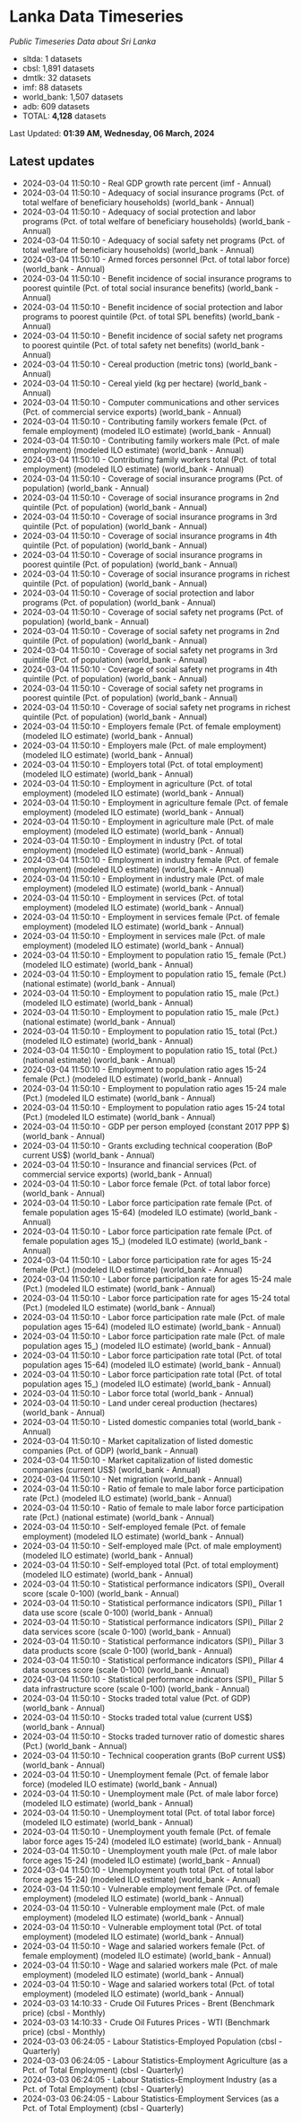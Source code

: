 # Lanka Data Timeseries
*Public Timeseries Data about Sri Lanka*

* sltda: 1 datasets
* cbsl: 1,891 datasets
* dmtlk: 32 datasets
* imf: 88 datasets
* world_bank: 1,507 datasets
* adb: 609 datasets
* TOTAL: **4,128** datasets

Last Updated: **01:39 AM, Wednesday, 06 March, 2024**

## Latest updates

* 2024-03-04 11:50:10 - Real GDP growth rate percent (imf - Annual)
* 2024-03-04 11:50:10 - Adequacy of social insurance programs (Pct. of total welfare of beneficiary households) (world_bank - Annual)
* 2024-03-04 11:50:10 - Adequacy of social protection and labor programs (Pct. of total welfare of beneficiary households) (world_bank - Annual)
* 2024-03-04 11:50:10 - Adequacy of social safety net programs (Pct. of total welfare of beneficiary households) (world_bank - Annual)
* 2024-03-04 11:50:10 - Armed forces personnel (Pct. of total labor force) (world_bank - Annual)
* 2024-03-04 11:50:10 - Benefit incidence of social insurance programs to poorest quintile (Pct. of total social insurance benefits) (world_bank - Annual)
* 2024-03-04 11:50:10 - Benefit incidence of social protection and labor programs to poorest quintile (Pct. of total SPL benefits) (world_bank - Annual)
* 2024-03-04 11:50:10 - Benefit incidence of social safety net programs to poorest quintile (Pct. of total safety net benefits) (world_bank - Annual)
* 2024-03-04 11:50:10 - Cereal production (metric tons) (world_bank - Annual)
* 2024-03-04 11:50:10 - Cereal yield (kg per hectare) (world_bank - Annual)
* 2024-03-04 11:50:10 - Computer communications and other services (Pct. of commercial service exports) (world_bank - Annual)
* 2024-03-04 11:50:10 - Contributing family workers female (Pct. of female employment) (modeled ILO estimate) (world_bank - Annual)
* 2024-03-04 11:50:10 - Contributing family workers male (Pct. of male employment) (modeled ILO estimate) (world_bank - Annual)
* 2024-03-04 11:50:10 - Contributing family workers total (Pct. of total employment) (modeled ILO estimate) (world_bank - Annual)
* 2024-03-04 11:50:10 - Coverage of social insurance programs (Pct. of population) (world_bank - Annual)
* 2024-03-04 11:50:10 - Coverage of social insurance programs in 2nd quintile (Pct. of population) (world_bank - Annual)
* 2024-03-04 11:50:10 - Coverage of social insurance programs in 3rd quintile (Pct. of population) (world_bank - Annual)
* 2024-03-04 11:50:10 - Coverage of social insurance programs in 4th quintile (Pct. of population) (world_bank - Annual)
* 2024-03-04 11:50:10 - Coverage of social insurance programs in poorest quintile (Pct. of population) (world_bank - Annual)
* 2024-03-04 11:50:10 - Coverage of social insurance programs in richest quintile (Pct. of population) (world_bank - Annual)
* 2024-03-04 11:50:10 - Coverage of social protection and labor programs (Pct. of population) (world_bank - Annual)
* 2024-03-04 11:50:10 - Coverage of social safety net programs (Pct. of population) (world_bank - Annual)
* 2024-03-04 11:50:10 - Coverage of social safety net programs in 2nd quintile (Pct. of population) (world_bank - Annual)
* 2024-03-04 11:50:10 - Coverage of social safety net programs in 3rd quintile (Pct. of population) (world_bank - Annual)
* 2024-03-04 11:50:10 - Coverage of social safety net programs in 4th quintile (Pct. of population) (world_bank - Annual)
* 2024-03-04 11:50:10 - Coverage of social safety net programs in poorest quintile (Pct. of population) (world_bank - Annual)
* 2024-03-04 11:50:10 - Coverage of social safety net programs in richest quintile (Pct. of population) (world_bank - Annual)
* 2024-03-04 11:50:10 - Employers female (Pct. of female employment) (modeled ILO estimate) (world_bank - Annual)
* 2024-03-04 11:50:10 - Employers male (Pct. of male employment) (modeled ILO estimate) (world_bank - Annual)
* 2024-03-04 11:50:10 - Employers total (Pct. of total employment) (modeled ILO estimate) (world_bank - Annual)
* 2024-03-04 11:50:10 - Employment in agriculture (Pct. of total employment) (modeled ILO estimate) (world_bank - Annual)
* 2024-03-04 11:50:10 - Employment in agriculture female (Pct. of female employment) (modeled ILO estimate) (world_bank - Annual)
* 2024-03-04 11:50:10 - Employment in agriculture male (Pct. of male employment) (modeled ILO estimate) (world_bank - Annual)
* 2024-03-04 11:50:10 - Employment in industry (Pct. of total employment) (modeled ILO estimate) (world_bank - Annual)
* 2024-03-04 11:50:10 - Employment in industry female (Pct. of female employment) (modeled ILO estimate) (world_bank - Annual)
* 2024-03-04 11:50:10 - Employment in industry male (Pct. of male employment) (modeled ILO estimate) (world_bank - Annual)
* 2024-03-04 11:50:10 - Employment in services (Pct. of total employment) (modeled ILO estimate) (world_bank - Annual)
* 2024-03-04 11:50:10 - Employment in services female (Pct. of female employment) (modeled ILO estimate) (world_bank - Annual)
* 2024-03-04 11:50:10 - Employment in services male (Pct. of male employment) (modeled ILO estimate) (world_bank - Annual)
* 2024-03-04 11:50:10 - Employment to population ratio 15_ female (Pct.) (modeled ILO estimate) (world_bank - Annual)
* 2024-03-04 11:50:10 - Employment to population ratio 15_ female (Pct.) (national estimate) (world_bank - Annual)
* 2024-03-04 11:50:10 - Employment to population ratio 15_ male (Pct.) (modeled ILO estimate) (world_bank - Annual)
* 2024-03-04 11:50:10 - Employment to population ratio 15_ male (Pct.) (national estimate) (world_bank - Annual)
* 2024-03-04 11:50:10 - Employment to population ratio 15_ total (Pct.) (modeled ILO estimate) (world_bank - Annual)
* 2024-03-04 11:50:10 - Employment to population ratio 15_ total (Pct.) (national estimate) (world_bank - Annual)
* 2024-03-04 11:50:10 - Employment to population ratio ages 15-24 female (Pct.) (modeled ILO estimate) (world_bank - Annual)
* 2024-03-04 11:50:10 - Employment to population ratio ages 15-24 male (Pct.) (modeled ILO estimate) (world_bank - Annual)
* 2024-03-04 11:50:10 - Employment to population ratio ages 15-24 total (Pct.) (modeled ILO estimate) (world_bank - Annual)
* 2024-03-04 11:50:10 - GDP per person employed (constant 2017 PPP $) (world_bank - Annual)
* 2024-03-04 11:50:10 - Grants excluding technical cooperation (BoP current US$) (world_bank - Annual)
* 2024-03-04 11:50:10 - Insurance and financial services (Pct. of commercial service exports) (world_bank - Annual)
* 2024-03-04 11:50:10 - Labor force female (Pct. of total labor force) (world_bank - Annual)
* 2024-03-04 11:50:10 - Labor force participation rate female (Pct. of female population ages 15-64) (modeled ILO estimate) (world_bank - Annual)
* 2024-03-04 11:50:10 - Labor force participation rate female (Pct. of female population ages 15_) (modeled ILO estimate) (world_bank - Annual)
* 2024-03-04 11:50:10 - Labor force participation rate for ages 15-24 female (Pct.) (modeled ILO estimate) (world_bank - Annual)
* 2024-03-04 11:50:10 - Labor force participation rate for ages 15-24 male (Pct.) (modeled ILO estimate) (world_bank - Annual)
* 2024-03-04 11:50:10 - Labor force participation rate for ages 15-24 total (Pct.) (modeled ILO estimate) (world_bank - Annual)
* 2024-03-04 11:50:10 - Labor force participation rate male (Pct. of male population ages 15-64) (modeled ILO estimate) (world_bank - Annual)
* 2024-03-04 11:50:10 - Labor force participation rate male (Pct. of male population ages 15_) (modeled ILO estimate) (world_bank - Annual)
* 2024-03-04 11:50:10 - Labor force participation rate total (Pct. of total population ages 15-64) (modeled ILO estimate) (world_bank - Annual)
* 2024-03-04 11:50:10 - Labor force participation rate total (Pct. of total population ages 15_) (modeled ILO estimate) (world_bank - Annual)
* 2024-03-04 11:50:10 - Labor force total (world_bank - Annual)
* 2024-03-04 11:50:10 - Land under cereal production (hectares) (world_bank - Annual)
* 2024-03-04 11:50:10 - Listed domestic companies total (world_bank - Annual)
* 2024-03-04 11:50:10 - Market capitalization of listed domestic companies (Pct. of GDP) (world_bank - Annual)
* 2024-03-04 11:50:10 - Market capitalization of listed domestic companies (current US$) (world_bank - Annual)
* 2024-03-04 11:50:10 - Net migration (world_bank - Annual)
* 2024-03-04 11:50:10 - Ratio of female to male labor force participation rate (Pct.) (modeled ILO estimate) (world_bank - Annual)
* 2024-03-04 11:50:10 - Ratio of female to male labor force participation rate (Pct.) (national estimate) (world_bank - Annual)
* 2024-03-04 11:50:10 - Self-employed female (Pct. of female employment) (modeled ILO estimate) (world_bank - Annual)
* 2024-03-04 11:50:10 - Self-employed male (Pct. of male employment) (modeled ILO estimate) (world_bank - Annual)
* 2024-03-04 11:50:10 - Self-employed total (Pct. of total employment) (modeled ILO estimate) (world_bank - Annual)
* 2024-03-04 11:50:10 - Statistical performance indicators (SPI)_ Overall score (scale 0-100) (world_bank - Annual)
* 2024-03-04 11:50:10 - Statistical performance indicators (SPI)_ Pillar 1 data use score (scale 0-100) (world_bank - Annual)
* 2024-03-04 11:50:10 - Statistical performance indicators (SPI)_ Pillar 2 data services score (scale 0-100) (world_bank - Annual)
* 2024-03-04 11:50:10 - Statistical performance indicators (SPI)_ Pillar 3 data products score (scale 0-100) (world_bank - Annual)
* 2024-03-04 11:50:10 - Statistical performance indicators (SPI)_ Pillar 4 data sources score (scale 0-100) (world_bank - Annual)
* 2024-03-04 11:50:10 - Statistical performance indicators (SPI)_ Pillar 5 data infrastructure score (scale 0-100) (world_bank - Annual)
* 2024-03-04 11:50:10 - Stocks traded total value (Pct. of GDP) (world_bank - Annual)
* 2024-03-04 11:50:10 - Stocks traded total value (current US$) (world_bank - Annual)
* 2024-03-04 11:50:10 - Stocks traded turnover ratio of domestic shares (Pct.) (world_bank - Annual)
* 2024-03-04 11:50:10 - Technical cooperation grants (BoP current US$) (world_bank - Annual)
* 2024-03-04 11:50:10 - Unemployment female (Pct. of female labor force) (modeled ILO estimate) (world_bank - Annual)
* 2024-03-04 11:50:10 - Unemployment male (Pct. of male labor force) (modeled ILO estimate) (world_bank - Annual)
* 2024-03-04 11:50:10 - Unemployment total (Pct. of total labor force) (modeled ILO estimate) (world_bank - Annual)
* 2024-03-04 11:50:10 - Unemployment youth female (Pct. of female labor force ages 15-24) (modeled ILO estimate) (world_bank - Annual)
* 2024-03-04 11:50:10 - Unemployment youth male (Pct. of male labor force ages 15-24) (modeled ILO estimate) (world_bank - Annual)
* 2024-03-04 11:50:10 - Unemployment youth total (Pct. of total labor force ages 15-24) (modeled ILO estimate) (world_bank - Annual)
* 2024-03-04 11:50:10 - Vulnerable employment female (Pct. of female employment) (modeled ILO estimate) (world_bank - Annual)
* 2024-03-04 11:50:10 - Vulnerable employment male (Pct. of male employment) (modeled ILO estimate) (world_bank - Annual)
* 2024-03-04 11:50:10 - Vulnerable employment total (Pct. of total employment) (modeled ILO estimate) (world_bank - Annual)
* 2024-03-04 11:50:10 - Wage and salaried workers female (Pct. of female employment) (modeled ILO estimate) (world_bank - Annual)
* 2024-03-04 11:50:10 - Wage and salaried workers male (Pct. of male employment) (modeled ILO estimate) (world_bank - Annual)
* 2024-03-04 11:50:10 - Wage and salaried workers total (Pct. of total employment) (modeled ILO estimate) (world_bank - Annual)
* 2024-03-03 14:10:33 - Crude Oil Futures Prices - Brent (Benchmark price) (cbsl - Monthly)
* 2024-03-03 14:10:33 - Crude Oil Futures Prices - WTI (Benchmark price) (cbsl - Monthly)
* 2024-03-03 06:24:05 - Labour Statistics-Employed Population (cbsl - Quarterly)
* 2024-03-03 06:24:05 - Labour Statistics-Employment Agriculture (as a Pct. of Total Employment) (cbsl - Quarterly)
* 2024-03-03 06:24:05 - Labour Statistics-Employment Industry (as a Pct. of Total Employment) (cbsl - Quarterly)
* 2024-03-03 06:24:05 - Labour Statistics-Employment Services (as a Pct. of Total Employment) (cbsl - Quarterly)